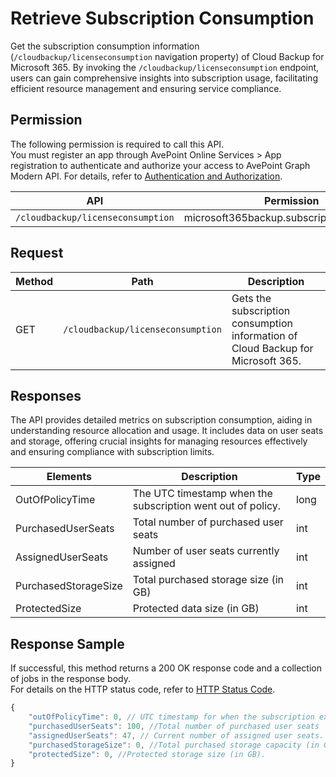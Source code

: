 # Retrieve Subscription Consumption

Get the subscription consumption information (`/cloudbackup/licenseconsumption` navigation property) of Cloud Backup for Microsoft 365. By invoking the `/cloudbackup/licenseconsumption` endpoint, users can gain comprehensive insights into subscription usage, facilitating efficient resource management and ensuring service compliance.  

## Permission

The following permission is required to call this API.  
You must register an app through AvePoint Online Services > App registration to authenticate and authorize your access to AvePoint Graph Modern API. For details, refer to [Authentication and Authorization](/docs/docs/Use%20AvePoint%20Graph%20Modern%20API.md/#authentication-and-authorization).

| API   | Permission  |
|-------------------|----------------------|
|`/cloudbackup/licenseconsumption`|microsoft365backup.subscriptionInfo.read.all |

## Request

| Method | Path | Description |
| --- | --- | --- |
| GET | `/cloudbackup/licenseconsumption` | Gets the subscription consumption information of Cloud Backup for Microsoft 365. |

## Responses

The API provides detailed metrics on subscription consumption, aiding in understanding resource allocation and usage. It includes data on user seats and storage, offering crucial insights for managing resources effectively and ensuring compliance with subscription limits.

| Elements | Description | Type |
| --- | --- | --- |
| OutOfPolicyTime | The UTC timestamp when the subscription went out of policy. | long |
| PurchasedUserSeats | Total number of purchased user seats | int |
| AssignedUserSeats | Number of user seats currently assigned | int |
| PurchasedStorageSize | Total purchased storage size (in GB) | int |
| ProtectedSize | Protected data size (in GB) | int |

## Response Sample

If successful, this method returns a 200 OK response code and a collection of jobs in the response body.  
For details on the HTTP status code, refer to [HTTP Status Code](/docs/docs/Use%20AvePoint%20Graph%20Modern%20API.md/#http-status-code).

```ts
{
    "outOfPolicyTime": 0, // UTC timestamp for when the subscription expires
    "purchasedUserSeats": 100, //Total number of purchased user seats
    "assignedUserSeats": 47, // Current number of assigned user seats.
    "purchasedStorageSize": 0, //Total purchased storage capacity (in GB)
    "protectedSize": 0, //Protected storage size (in GB).
}
```
